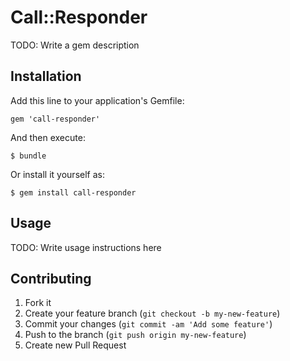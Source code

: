 # Call::Responder

TODO: Write a gem description

## Installation

Add this line to your application's Gemfile:

    gem 'call-responder'

And then execute:

    $ bundle

Or install it yourself as:

    $ gem install call-responder

## Usage

TODO: Write usage instructions here

## Contributing

1. Fork it
2. Create your feature branch (`git checkout -b my-new-feature`)
3. Commit your changes (`git commit -am 'Add some feature'`)
4. Push to the branch (`git push origin my-new-feature`)
5. Create new Pull Request
